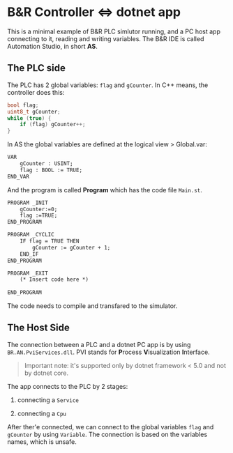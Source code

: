 # B&R Controller <=> dotnet app

This is a minimal example of B&R PLC simlutor running, and a PC host app connecting to it, reading and writing variables. The B&R IDE is called Automation Studio, in short **AS**.

## The PLC side

The PLC has 2 global variables: `flag` and `gCounter`. In C++ means, the controller does this:

```c++
bool flag;
uint8_t gCounter;
while (true) {
    if (flag) gCounter++;
}
```

In AS the global variables are defined at the logical view > Global.var:

```reStructuredText
VAR
	gCounter : USINT;
	flag : BOOL := TRUE;
END_VAR
```

And the program is called **Program** which has the code file `Main.st`.

```reStructuredText
PROGRAM _INIT
	gCounter:=0;
	flag :=TRUE;
END_PROGRAM

PROGRAM _CYCLIC
	IF flag = TRUE THEN
		gCounter := gCounter + 1;		
	END_IF	 
END_PROGRAM

PROGRAM _EXIT
	(* Insert code here *)
	 
END_PROGRAM
```

The code needs to compile and transfared to the simulator.

## The Host Side

The connection between a PLC and a dotnet PC app is by using `BR.AN.PviServices.dll`.  PVI stands for **P**rocess **V**isualization **I**nterface.

> Important note: it's supported only by dotnet framework < 5.0 and not by dotnet core.

The app connects to the PLC by 2 stages:

1. connecting a `Service`

2. connecting a `Cpu`

After ther'e connected, we can connect to the global variables `flag` and `gCounter` by using `Variable`. The connection is based on the variables names, which is unsafe.




















